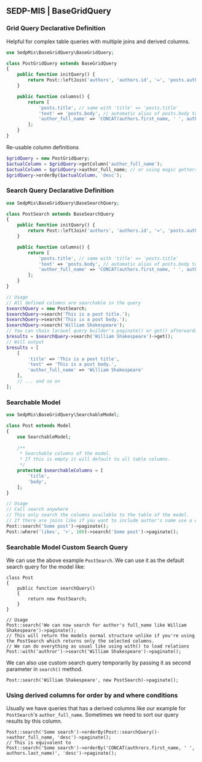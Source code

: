 ## SEDP-MIS | BaseGridQuery

### Grid Query Declarative Definition

Helpful for complex table queries with multiple joins and derived columns.

```php
use SedpMis\BaseGridQuery\BaseGridQuery;

class PostGridQuery extends BaseGridQuery
{
    public function initQuery() {
        return Post::leftJoin('authors', 'authors.id', '=', 'posts.author_id');
    }

    public function columns() {
        return [
            'posts.title', // same with 'title' => 'posts.title'
            'text' => 'posts.body', // automatic alias of posts.body to text
            'author_full_name' => 'CONCAT(authors.first_name, ' ', authors.last_name)'
        ];
    }
}
```

Re-usable column definitions

```php
$gridQuery = new PostGridQuery;
$actualColumn = $gridQuery->getColumn('author_full_name');
$actualColumn = $gridQuery->author_full_name; // or using magic getters
$gridQuery->orderBy($actualColumn, 'desc');
```

### Search Query Declarative Definition

```php
use SedpMis\BaseGridQuery\BaseSearchQuery;

class PostSearch extends BaseSearchQuery
{
    public function initQuery() {
        return Post::leftJoin('authors', 'authors.id', '=', 'posts.author_id');
    }

    public function columns() {
        return [
            'posts.title', // same with 'title' => 'posts.title'
            'text' => 'posts.body', // automatic alias of posts.body to text
            'author_full_name' => 'CONCAT(authors.first_name, ' ', authors.last_name)'
        ];
    }
}

// Usage
// All defined columns are searchable in the query
$searchQuery = new PostSearch;
$searchQuery->search('This is a post title.');
$searchQuery->search('This is a post body.');
$searchQuery->search('William Shakespeare');
// You can chain laravel query builder's paginate() or get() afterwards
$results = $searchQuery->search('William Shakespeare')->get();
// Will output
$results = [
    [
        'title' => 'This is a post title',
        'text' => 'This is a post body.',
        'author_full_name' => 'William Shakespeare'
    ],
    // ... and so on
];
```

### Searchable Model

```php
use SedpMis\BaseGridQuery\SearchableModel;

class Post extends Model 
{
    use SearchableModel;
    
    /**
     * Searchable columns of the model. 
     * If this is empty it will default to all table columns.
     */ 
    protected $searchableColumns = [
        'title',
        'body',
    ];
}

// Usage
// Call search anywhere
// This only search the columns available to the table of the model.
// If there are joins like if you want to include author's name use a custom search query which will be discussed next.
Post::search('Some post')->paginate(); 
Post::where('likes', '>', 100)->search('Some post')->paginate(); 
```

### Searchable Model Custom Search Query

We can use the above example `PostSearch`.
We can use it as the default search query for the model like:
```
class Post 
{
    public function searchQuery() 
    {
        return new PostSearch;
    }
}

// Usage
Post::search('We can now search for author's full_name like William Shakespeare')->paginate();
// This will return the models normal structure unlike if you're using the PostSearch which returns only the selected columns.
// We can do everything as usual like using with() to load relations
Post::with('authror')->search('William Shakespeare')->paginate();
```

We can also use custom search query temporarily by passing it as second parameter in `search()` method.
```
Post::search('William Shakespeare', new PostSearch)->paginate();
```

### Using derived columns for order by and where conditions

Usually we have queries that has a derived columns like our example for `PostSearch`'s `author_full_name`. 
Sometimes we need to sort our query results by this column.

```
Post::search('Some search')->orderBy(Post::searchQuery()->author_full_name, 'desc')->paginate();
// This is equivalent to 
Post::search('Some search')->orderBy('CONCAT(authrors.first_name, ' ', authors.last_name)', 'desc')->paginate();
```
